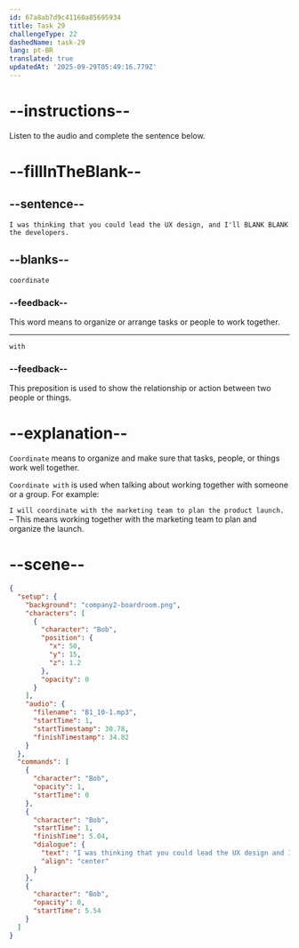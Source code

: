 ```yaml
---
id: 67a8ab7d9c41160a85695934
title: Task 29
challengeType: 22
dashedName: task-29
lang: pt-BR
translated: true
updatedAt: '2025-09-29T05:49:16.779Z'
---
```


<!-- (Audio) Bob: I was thinking that you could lead the UX design, and I'll coordinate with the developers. -->

# --instructions--

Listen to the audio and complete the sentence below.

# --fillInTheBlank--

## --sentence--

`I was thinking that you could lead the UX design, and I'll BLANK BLANK the developers.`

## --blanks--

`coordinate`

### --feedback--

This word means to organize or arrange tasks or people to work together.

---

`with`

### --feedback--

This preposition is used to show the relationship or action between two people or things.  

# --explanation--

`Coordinate` means to organize and make sure that tasks, people, or things work well together.

`Coordinate with` is used when talking about working together with someone or a group. For example:

`I will coordinate with the marketing team to plan the product launch.` – This means working together with the marketing team to plan and organize the launch.  

# --scene--

```json
{
  "setup": {
    "background": "company2-boardroom.png",
    "characters": [
      {
        "character": "Bob",
        "position": {
          "x": 50,
          "y": 15,
          "z": 1.2
        },
        "opacity": 0
      }
    ],
    "audio": {
      "filename": "B1_10-1.mp3",
      "startTime": 1,
      "startTimestamp": 30.78,
      "finishTimestamp": 34.82
    }
  },
  "commands": [
    {
      "character": "Bob",
      "opacity": 1,
      "startTime": 0
    },
    {
      "character": "Bob",
      "startTime": 1,
      "finishTime": 5.04,
      "dialogue": {
        "text": "I was thinking that you could lead the UX design and I'll coordinate with the developers.",
        "align": "center"
      }
    },
    {
      "character": "Bob",
      "opacity": 0,
      "startTime": 5.54
    }
  ]
}
```
